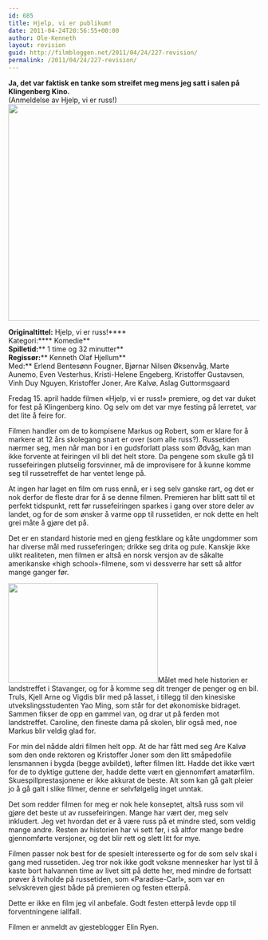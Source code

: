 ```yaml
---
id: 685
title: Hjelp, vi er publikum!
date: 2011-04-24T20:56:55+00:00
author: Ole-Kenneth
layout: revision
guid: http://filmbloggen.net/2011/04/24/227-revision/
permalink: /2011/04/24/227-revision/
---
```

**Ja, det var faktisk en tanke som streifet meg mens jeg satt i salen på Klingenberg Kino.**  
(Anmeldelse av Hjelp, vi er russ!)  
[<img class="alignnone size-medium wp-image-229" src="http://filmbloggen.webalive.no/files/2011/04/hjelp-vi-er-russ.jpg?w=300" alt="" width="653" height="434" />](http://filmbloggen.webalive.no/files/2011/04/hjelp-vi-er-russ.jpg)

**Originaltittel:** Hjelp, vi er russ!****  
Kategori:**** Komedie**  
**Spilletid:**** 1 time og 32 minutter**  
**Regissør:**** Kenneth Olaf Hjellum**  
Med:** Erlend Bentesønn Fougner<span style="color:#000000"><span style="font-family:ArialMT,sans-serif"><span style="font-size:small">, </span></span></span>Bjørnar Nilsen Øksenvåg<span style="color:#000000"><span style="font-family:ArialMT,sans-serif"><span style="font-size:small">, </span></span></span>Marte Aunemo<span style="color:#000000"><span style="font-family:ArialMT,sans-serif"><span style="font-size:small">, </span></span></span>Even Vesterhus<span style="color:#000000"><span style="font-family:ArialMT,sans-serif"><span style="font-size:small">, </span></span></span>Kristi-Helene Engeberg<span style="color:#000000"><span style="font-family:ArialMT,sans-serif"><span style="font-size:small">, </span></span></span>Kristoffer Gustavsen<span style="color:#000000"><span style="font-family:ArialMT,sans-serif"><span style="font-size:small">, </span></span></span>Vinh Duy Nguyen<span style="color:#000000"><span style="font-family:ArialMT,sans-serif"><span style="font-size:small">, </span></span></span>Kristoffer Joner<span style="color:#000000"><span style="font-family:ArialMT,sans-serif"><span style="font-size:small">, </span></span></span>Are Kalvø<span style="color:#000000"><span style="font-family:ArialMT,sans-serif"><span style="font-size:small">, </span></span></span>Aslag Guttormsgaard

Fredag 15. april hadde filmen «Hjelp, vi er russ!» premiere, og det var duket for fest på Klingenberg kino. Og selv om det var mye festing på lerretet, var det lite å feire for.

Filmen handler om de to kompisene Markus og Robert, som er klare for å markere at 12 års skolegang snart er over (som alle russ?). Russetiden nærmer seg, men når man bor i en gudsforlatt plass som Ødvåg, kan man ikke forvente at feiringen vil bli det helt store. Da pengene som skulle gå til russefeiringen plutselig forsvinner, må de improvisere for å kunne komme seg til russetreffet de har ventet lenge på.

At ingen har laget en film om russ ennå, er i seg selv ganske rart, og det er nok derfor de fleste drar for å se denne filmen. Premieren har blitt satt til et perfekt tidspunkt, rett før russefeiringen sparkes i gang over store deler av landet, og for de som ønsker å varme opp til russetiden, er nok dette en helt grei måte å gjøre det på.

Det er en standard historie med en gjeng festklare og kåte ungdommer som har diverse mål med russeferingen; drikke seg drita og pule. Kanskje ikke ulikt realiteten, men filmen er altså en norsk versjon av de såkalte amerikanske «high school»-filmene, som vi dessverre har sett så altfor mange ganger før.

[<img class="alignleft size-medium wp-image-228" src="http://filmbloggen.webalive.no/files/2011/04/hjelp-vi-er-russ2.jpg?w=300" alt="" width="300" height="199" />](http://filmbloggen.webalive.no/files/2011/04/hjelp-vi-er-russ2.jpg)Målet med hele historien er landstreffet i Stavanger, og for å komme seg dit trenger de penger og en bil. Truls, Kjell Arne og Vigdis blir med på lasset, i tillegg til den kinesiske utvekslingsstudenten Yao Ming, som står for det økonomiske bidraget. Sammen fikser de opp en gammel van, og drar ut på ferden mot landstreffet. Caroline, den fineste dama på skolen, blir også med, noe Markus blir veldig glad for.

For min del nådde aldri filmen helt opp. At de har fått med seg Are Kalvø som den onde rektoren og Kristoffer Joner som den litt småpedofile lensmannen i bygda (begge avbildet), løfter filmen litt. Hadde det ikke vært for de to dyktige guttene der, hadde dette vært en gjennomført amatørfilm. Skuespillprestasjonene er ikke akkurat de beste. Alt som kan gå galt pleier jo å gå galt i slike filmer, denne er selvfølgelig inget unntak.

Det som redder filmen for meg er nok hele konseptet, altså russ som vil gjøre det beste ut av russefeiringen. Mange har vært der, meg selv inkludert. Jeg vet hvordan det er å være russ på et mindre sted, som veldig mange andre. Resten av historien har vi sett før, i så altfor mange bedre gjennomførte versjoner, og det blir rett og slett litt for mye.

Filmen passer nok best for de spesielt interesserte og for de som selv skal i gang med russetiden. Jeg tror nok ikke godt voksne mennesker har lyst til å kaste bort halvannen time av livet sitt på dette her, med mindre de fortsatt prøver å tviholde på russetiden, som «Paradise-Carl», som var en selvskreven gjest både på premieren og festen etterpå.

Dette er ikke en film jeg vil anbefale. Godt festen etterpå levde opp til forventningene iallfall.

Filmen er anmeldt av gjesteblogger Elin Ryen.